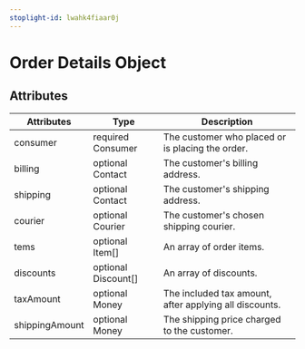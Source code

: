 ```yaml
---
stoplight-id: lwahk4fiaar0j
---
```


# Order Details Object

## Attributes


| Attributes     | Type                | Description                                            |
|----------------|---------------------|--------------------------------------------------------|
| consumer       | required Consumer   | The customer who placed or is placing the order.       |
| billing        | optional Contact    | The customer's billing address.                        |
| shipping       | optional Contact    | The customer's shipping address.                       |
| courier        | optional Courier    | The customer's chosen shipping courier.                |
| tems           | optional Item[]     | An array of order items.                               |
| discounts      | optional Discount[] | An array of discounts.                                 |
| taxAmount      | optional Money      | The included tax amount, after applying all discounts. |
| shippingAmount | optional Money      | The shipping price charged to the customer.            |

